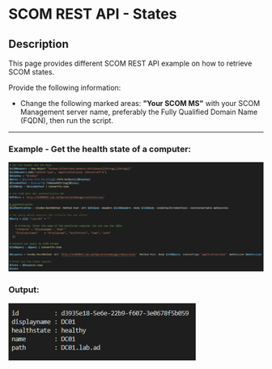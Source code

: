 # SCOM REST API - States


## Description
This page provides different SCOM REST API example on how to retrieve SCOM states.

Provide the following information:

- Change the following marked areas: **"Your SCOM MS"** with your SCOM Management server name, preferably the Fully Qualified Domain Name (FQDN), then run the script.

-----------------------------------------------------------------------------------------------------------------------------------------------------------------------------------

### Example - Get the health state of a computer:
![alt text](https://github.com/LeonLaude/SCOM/blob/master/REST%20API/States/Images/SCOM_States.png)

### Output:
![alt text](https://github.com/LeonLaude/SCOM/blob/master/REST%20API/States/Images/SCOM_States_result.png)
